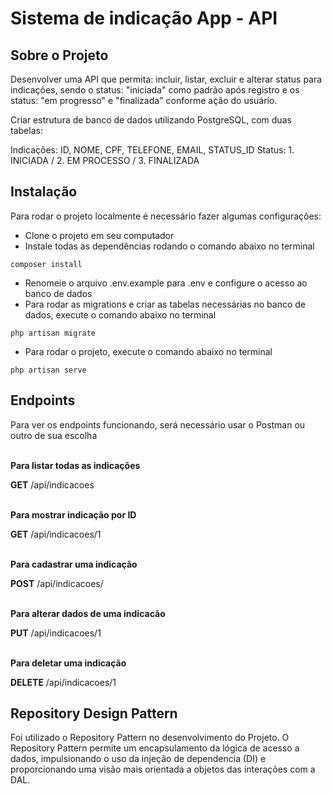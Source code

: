 # Sistema de indicação App - API

## Sobre o Projeto

Desenvolver uma API que permita: incluir, listar, excluir e alterar status para indicações, sendo o status: "iniciada" como padrão após registro e os status: "em progresso" e "finalizada" conforme ação do usuário.

Criar estrutura de banco de dados utilizando PostgreSQL, com duas tabelas:

Indicações: ID, NOME, CPF, TELEFONE, EMAIL, STATUS_ID
Status: 1. INICIADA / 2. EM PROCESSO / 3. FINALIZADA


## Instalação
Para rodar o projeto localmente é necessário fazer algumas configurações:
- Clone o projeto em seu computador
- Instale todas as dependências rodando o comando abaixo no terminal
```
composer install
```
- Renomeie o arquivo .env.example para .env e configure o acesso ao banco de dados
- Para rodar as migrations e criar as tabelas necessárias no banco de dados, execute o comando abaixo no terminal
```
php artisan migrate
```

- Para rodar o projeto, execute o comando abaixo no terminal
```
php artisan serve
```
## Endpoints
Para ver os endpoints funcionando, será necessário usar o Postman ou outro de sua escolha

<br><b>Para listar todas as indicações</b>

<b>GET</b> /api/indicacoes

<br><b>Para mostrar indicação por ID</b>

<b>GET</b> /api/indicacoes/1

<br><b>Para cadastrar uma indicação</b>

<b>POST</b> /api/indicacoes/

<br><b>Para alterar dados de uma indicacão</b>

<b>PUT</b> /api/indicacoes/1

<br><b>Para deletar uma indicação</b>

<b>DELETE</b> /api/indicacoes/1


## Repository Design Pattern
Foi utilizado o Repository Pattern no desenvolvimento do Projeto. O Repository Pattern permite um encapsulamento da lógica de acesso a dados, impulsionando o uso da injeção de dependencia (DI) e proporcionando uma visão mais orientada a objetos das interações com a DAL.
